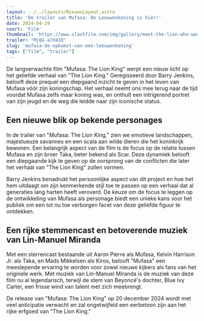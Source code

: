 ```yaml
---
layout: ../../layouts/NieuwsLayout.astro
title: 'De trailer van Mufasa: De Leeuwenkoning is hier!'
date: 2024-04-29
soort: 'Film'
thumbnail: 'https://www.slashfilm.com/img/gallery/meet-the-lion-who-would-be-king-in-the-first-mufasa-the-lion-king-trailer/mufasa-is-a-new-story-in-the-lion-king-saga-1714351677.jpg'
trailer: "MjQG-a7d41Q"
slug: 'mufasa-de-opkomst-van-een-leeuwenkoning'
tags: ["film", "trailer"]
---
```


De langverwachte film "Mufasa: The Lion King" werpt een nieuw licht op het geliefde verhaal van "The Lion King." Geregisseerd door Barry Jenkins, belooft deze prequel een diepgaand inzicht te geven in het leven van Mufasa vóór zijn koningschap. Het verhaal neemt ons mee terug naar de tijd voordat Mufasa zelfs maar koning was, en onthult een intrigerend portret van zijn jeugd en de weg die leidde naar zijn iconische status.

## Een nieuwe blik op bekende personages

In de trailer van "Mufasa: The Lion King," zien we emotieve landschappen, majestueuze savannes en een scala aan wilde dieren die het koninkrijk bewonen. Een belangrijk aspect van de film is de focus op de relatie tussen Mufasa en zijn broer Taka, beter bekend als Scar. Deze dynamiek belooft een diepgaande kijk te geven op de oorsprong van de conflicten die later het verhaal van "The Lion King" zullen vormen.

Barry Jenkins benadrukt het persoonlijke aspect van dit project en hoe het hem uitdaagt om zijn kenmerkende stijl toe te passen op een verhaal dat al generaties lang harten heeft veroverd. De keuze om de focus te leggen op de ontwikkeling van Mufasa als personage biedt een unieke kans voor het publiek om een tot nu toe verborgen facet van deze geliefde figuur te ontdekken.

## Een rijke stemmencast en betoverende muziek van Lin-Manuel Miranda

Met een sterrencast bestaande uit Aaron Pierre als Mufasa, Kelvin Harrison Jr. als Taka, en Mads Mikkelsen als Kiros, belooft "Mufasa" een meeslepende ervaring te worden voor zowel nieuwe kijkers als fans van het originele werk. Met muziek van Lin-Manuel Miranda is de muziek van deze film nu al legendarisch, terwijl de stem van Beyoncé's dochter, Blue Ivy Carter, een frisse wind van talent met zich meebrengt.

De release van "Mufasa: The Lion King" op 20 december 2024 wordt met veel anticipatie verwacht en zal ongetwijfeld een eerbetoon zijn aan het rijke erfgoed van "The Lion King."